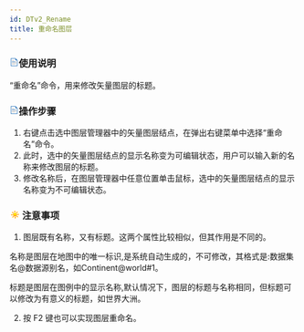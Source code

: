 ```yaml
---
id: DTv2_Rename
title: 重命名图层
---
```

### ![](../../img/read.gif)使用说明

“重命名”命令，用来修改矢量图层的标题。

### ![](../../img/read.gif)操作步骤

  1. 右键点击选中图层管理器中的矢量图层结点，在弹出右键菜单中选择“重命名”命令。
  2. 此时，选中的矢量图层结点的显示名称变为可编辑状态，用户可以输入新的名称来修改图层的标题。
  3. 修改名称后，在图层管理器中任意位置单击鼠标，选中的矢量图层结点的显示名称变为不可编辑状态。

### ![](../../img/note.png)注意事项

  1. 图层既有名称，又有标题。这两个属性比较相似，但其作用是不同的。

名称是图层在地图中的唯一标识,是系统自动生成的，不可修改，其格式是:数据集名@数据源别名，如Continent@world#1。

标题是图层在图例中的显示名称,默认情况下，图层的标题与名称相同，但标题可以修改为有意义的标题，如世界大洲。

  2. 按 F2 键也可以实现图层重命名。

